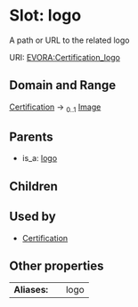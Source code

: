 
# Slot: logo

A path or URL to the related logo

URI: [EVORA:Certification_logo](https://evora-project.eu/Certification_logo)


## Domain and Range

[Certification](Certification.md) &#8594;  <sub>0..1</sub> [Image](Image.md)

## Parents

 *  is_a: [logo](logo.md)

## Children


## Used by

 * [Certification](Certification.md)

## Other properties

|  |  |  |
| --- | --- | --- |
| **Aliases:** | | logo |
